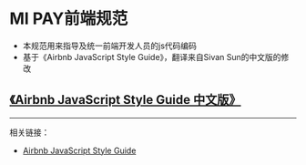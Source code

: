 # MI PAY前端规范

- 本规范用来指导及统一前端开发人员的js代码编码
- 基于《Airbnb JavaScript Style Guide》，翻译来自Sivan Sun的中文版的修改
 

## [《Airbnb JavaScript Style Guide 中文版》](es5/README.md)


---

相关链接：

 - [Airbnb JavaScript Style Guide](https://github.com/airbnb/javascript)


